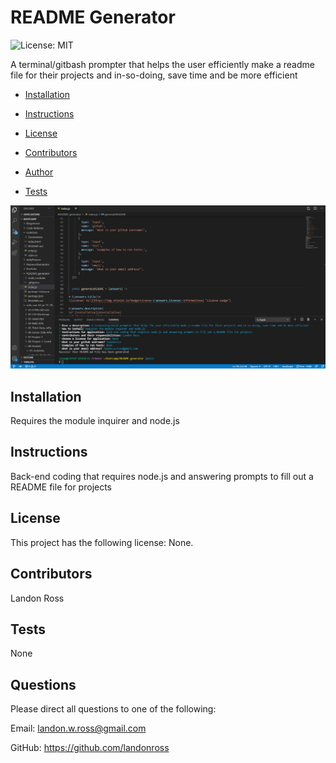 
# README Generator

![License: MIT](https://img.shields.io/badge/License-None-informational "License Badge")

A terminal/gitbash prompter that helps the user efficiently make a readme file for their projects and in-so-doing, save time and be more efficient

* [Installation](#Installation)

* [Instructions](#Instructions)

* [License](#License)

* [Contributors](#Contributors)

* [Author](#Author)

* [Tests](#Tests)

![Giphy](https://github.com/landonross/README-generator/blob/main/README.gif?raw=true)

## Installation
Requires the module inquirer and node.js

## Instructions
Back-end coding that requires node.js and answering prompts to fill out a README file for projects

## License 
This project has the following license: None.

## Contributors
Landon Ross

## Tests
None

## Questions
Please direct all questions to one of the following:

Email: landon.w.ross@gmail.com

GitHub: https://github.com/landonross
